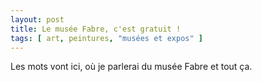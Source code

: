 ```yaml
---
layout: post
title: Le musée Fabre, c'est gratuit !
tags: [ art, peintures, "musées et expos" ]
---
```


Les mots vont ici, où je parlerai du musée Fabre et tout ça.

<!---
vim: nospell
-->
